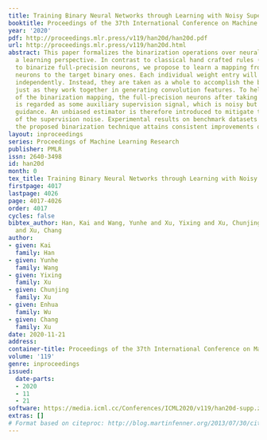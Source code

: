 ```yaml
---
title: Training Binary Neural Networks through Learning with Noisy Supervision
booktitle: Proceedings of the 37th International Conference on Machine Learning
year: '2020'
pdf: http://proceedings.mlr.press/v119/han20d/han20d.pdf
url: http://proceedings.mlr.press/v119/han20d.html
abstract: This paper formalizes the binarization operations over neural networks from
  a learning perspective. In contrast to classical hand crafted rules (\eg hard thresholding)
  to binarize full-precision neurons, we propose to learn a mapping from full-precision
  neurons to the target binary ones. Each individual weight entry will not be binarized
  independently. Instead, they are taken as a whole to accomplish the binarization,
  just as they work together in generating convolution features. To help the training
  of the binarization mapping, the full-precision neurons after taking sign operations
  is regarded as some auxiliary supervision signal, which is noisy but still has valuable
  guidance. An unbiased estimator is therefore introduced to mitigate the influence
  of the supervision noise. Experimental results on benchmark datasets indicate that
  the proposed binarization technique attains consistent improvements over baselines.
layout: inproceedings
series: Proceedings of Machine Learning Research
publisher: PMLR
issn: 2640-3498
id: han20d
month: 0
tex_title: Training Binary Neural Networks through Learning with Noisy Supervision
firstpage: 4017
lastpage: 4026
page: 4017-4026
order: 4017
cycles: false
bibtex_author: Han, Kai and Wang, Yunhe and Xu, Yixing and Xu, Chunjing and Wu, Enhua
  and Xu, Chang
author:
- given: Kai
  family: Han
- given: Yunhe
  family: Wang
- given: Yixing
  family: Xu
- given: Chunjing
  family: Xu
- given: Enhua
  family: Wu
- given: Chang
  family: Xu
date: 2020-11-21
address: 
container-title: Proceedings of the 37th International Conference on Machine Learning
volume: '119'
genre: inproceedings
issued:
  date-parts:
  - 2020
  - 11
  - 21
software: https://media.icml.cc/Conferences/ICML2020/v119/han20d-supp.zip
extras: []
# Format based on citeproc: http://blog.martinfenner.org/2013/07/30/citeproc-yaml-for-bibliographies/
---
```

